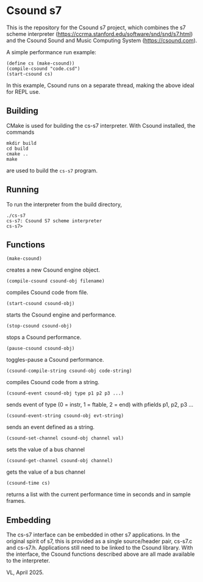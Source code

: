 # Csound s7 

This is the repository for the Csound s7 project, which combines the s7 scheme
interpreter (https://ccrma.stanford.edu/software/snd/snd/s7.html) and the
Csound Sound and Music Computing System (https://csound.com). 

A simple performance run example:

```
(define cs (make-csound))
(compile-csound "code.csd")
(start-csound cs)
```

In this example, Csound runs on a separate thread, making the above
ideal for REPL use.

## Building

CMake is used for building the cs-s7 interpreter. With Csound installed,
the commands

```
mkdir build
cd build
cmake ..
make
```

are used to build the `cs-s7` program.

## Running

To run the interpreter from the build directory,

```
./cs-s7
cs-s7: Csound S7 scheme interpreter
cs-s7>
```

## Functions

```
(make-csound)
```

creates a new Csound engine object.


```
(compile-csound csound-obj filename)
```

compiles Csound code from file.

```
(start-csound csound-obj)
```

starts the Csound engine and performance.

```
(stop-csound csound-obj)
```

stops a Csound performance.

```
(pause-csound csound-obj)
```

toggles-pause a Csound performance.

```
(csound-compile-string csound-obj code-string)
```

compiles Csound code from a string.


```
(csound-event csound-obj type p1 p2 p3 ...)
```

sends event of type (0  = instr, 1 = ftable, 2 = end) with pfields p1,
p2, p3 ...

```
(csound-event-string csound-obj evt-string)
```

sends an event defined as a string.


```
(csound-set-channel csound-obj channel val)
```

sets the value of a bus channel


```
(csound-get-channel csound-obj channel)
```

gets the value of a bus channel

```
(csound-time cs)
```

returns a list with the current performance time in seconds and in sample frames.

## Embedding

The cs-s7 interface can be embedded in other s7 applications. In the
original spirit of s7, this is provided as a single source/header
pair, cs-s7.c and cs-s7.h. Applications still need to be linked to the
Csound library. With the interface, the Csound functions described
above are all made available to the interpreter.

VL, April 2025.
